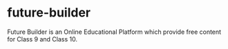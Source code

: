 # future-builder
Future Builder is an Online Educational Platform which provide free content for Class 9 and Class 10.
